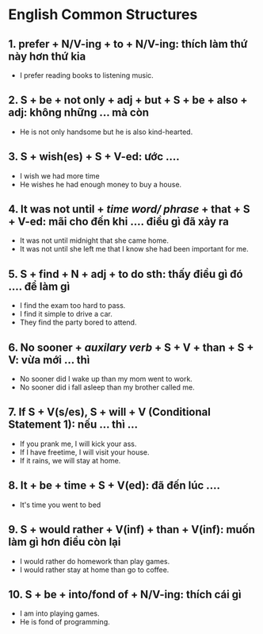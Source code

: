 # **English Common Structures**

## 1. prefer + N/V-ing + to + N/V-ing: thích làm thứ này hơn thứ kia
- I prefer reading books to listening music.

## 2. S + be + not only + adj + but + S + be + also + adj: không những ... mà còn
- He is not only handsome but he is also kind-hearted. 

## 3. S + wish(es) + S + V-ed: ước ....
- I wish we had more time
- He wishes he had enough money to buy a house.

## 4. It was not until + *time word/ phrase* + that + S + V-ed: mãi cho đến khi .... điều gì đã xảy ra
- It was not until midnight that she came home.
- It was not until she left me that I know she had been important for me. 

## 5. S + find + N + adj + to do sth: thấy điều gì đó .... để làm gì
- I find the exam too hard to pass.
- I find it simple to drive a car.
- They find the party bored to attend.

## 6. No sooner + *auxilary verb* + S + V + than + S + V: vừa mới ... thì
- No sooner did I wake up than my mom went to work.
- No sooner did i fall asleep than my brother called me.

## 7. If S + V(s/es), S + will + V (Conditional Statement 1): nếu ... thì ...
- If you prank me, I will kick your ass.
- If I have freetime, I will visit your house.
- If it rains, we will stay at home.

## 8. It + be + time + S + V(ed): đã đến lúc ....
- It's time you went to bed

## 9. S + would rather + V(inf) + than + V(inf): muốn làm gì hơn điều còn lại
- I would rather do homework than play games. 
- I would rather stay at home than go to coffee.

## 10. S + be + into/fond of + N/V-ing: thích cái gì
- I am into playing games.
- He is fond of programming. 
